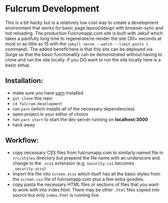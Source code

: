 # Fulcrum Development

This is a bit hacky but is a relatively low cost way to create a development environment that works for basic page layout/design with browser-sync and hot reloading. The production Fulcrumapp.com site is built with Jekyll which takes a painfully long time to regenerate/re-render the site (30+ seconds at most or as little as 15 with the `jekyll serve --watch --limit_posts 1` command). The added benefit here is that this site can be deployed via Surge so that the basic functionality can be demonstrated without having to clone and run the site locally. If you DO want to run the site locally here is a basic setup.

## Installation:
- make sure you have [yarn](https://www.npmjs.com/package/yarn) installed
- `git clone` this repo
- `cd fulcrum-development`
- run `yarn` (which installs all of the necessary dependencies)
- open project in your editor of choice
- run `yarn start` to start the dev server running on **localhost:3000**
- hack away

## Workflow:
- copy necessary CSS files from fulcrumapp.com to similarly named file in `src/styles` directory but prepend the file name with an underscore and change to the `.scss` extension (e.g. `security.css` becomes `_security.scss`)
- Import the file into `screen.scss` which itself has all the basic styles from the `screen.css` file of fulcrumapp.com plus a few extra goodies.
- copy pasta the necessary HTML files or sections of files that you want to work with into index.html. There may be other `.html` files copied into source but only `index.html` is running live.
